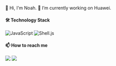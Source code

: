 👋 Hi, I'm Noah.
🔭 I’m currently working on Huawei.

#### 🛠 Technology Stack

![JavaScript](https://img.shields.io/badge/JavaScript-F7DF1E?logo=javascript&logoColor=fff&style=flat)
![Shell.js](https://img.shields.io/badge/Shell-61DAFBD?logo=Shell&logoColor=fff&style=flat)

#### 📫 How to reach me

<a href="mailto:yebin.yu@hotmail.com"><img src="https://img.shields.io/badge/yebin.yu@hotmail.com-4FC08D?logo=Gmail&logoColor=fff&style=flat"></a>
<a href="weixin://SuperGeniusNoah"><img src="https://img.shields.io/badge/SuperGeniusNoah-092E20?logo=WeChat&logoColor=fff&style=flat"></a>

<!--
**Noah-yebin/Noah-yebin** is a ✨ _special_ ✨ repository because its `README.md` (this file) appears on your GitHub profile.

Here are some ideas to get you started:
.
- 🔭 I’m currently working on ...
- 🌱 I’m currently learning ...
- 👯 I’m looking to collaborate on ...
- 🤔 I’m looking for help with ...
- 💬 Ask me about ...
- 📫 How to reach me: ...
- 😄 Pronouns: ...
- ⚡ Fun fact: ...
-->
